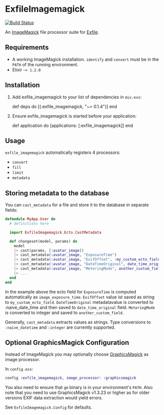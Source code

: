 # ExfileImagemagick

[![Build Status](https://travis-ci.org/keichan34/exfile-imagemagick.svg?branch=master)](https://travis-ci.org/keichan34/exfile-imagemagick)

An [ImageMagick](http://www.imagemagick.org) file processor suite for [Exfile](https://github.com/keichan34/exfile).

## Requirements

* A working ImageMagick installation. `identify` and `convert` must be in the
  `PATH` of the running environment.
* Elixir `~> 1.2.0`

## Installation

  1. Add exfile_imagemagick to your list of dependencies in `mix.exs`:

        def deps do
          [{:exfile_imagemagick, "~> 0.1.4"}]
        end

  2. Ensure exfile_imagemagick is started before your application:

        def application do
          [applications: [:exfile_imagemagick]]
        end

## Usage

`exfile_imagemagick` automatically registers 4 processors:

* `convert`
* `fill`
* `limit`
* `metadata`

## Storing metadata to the database

You can `cast_metadata` for a file and store it to the database in separate fields:

``` elixir
defmodule MyApp.User do
  # definitions here

  import ExfileImagemagick.Ecto.CastMetadata

  def changeset(model, params) do
    model
    |> cast(params, [:avatar_image])
    |> cast_metadata(:avatar_image, "ExposureTime")
    |> cast_metadata(:avatar_image, "ExifOffset", :my_custom_ecto_field)
    |> cast_metadata(:avatar_image, "DateTimeOriginal", date_time_original: :naive_datetime)
    |> cast_metadata(:avatar_image, "MeteringMode", another_custom_field: :integer)
    |> ...
  end
end
```

In the example above the ecto field for `ExposureTime` is computed automatically as `image_exposure_time`.
`ExifOffset` value ist saved as string to `my_custom_ecto_field`.
`DateTimeOriginal` metadatavalue is converted to :naive_date_time and then saved  to `date_time_original` field. `MeteringMode` is converted to integer and saved to `another_custom_field`.

Generally, `cast_metadata` extracts values as strings. Type conversions to `:naive_datetime` and `:integer` are currently supported.

## Optional GraphicsMagick Configuration

Instead of ImageMagick you may optionally choose [GraphicsMagick](www.graphicsmagick.org) as image processor.

In `config.exs`:

```elixir
config :exfile_imagemagick, image_processor: :graphicsmagick
```

You also need to ensure that `gm` binary is in your environment's `PATH`.
Also note that you need to use GraphicsMagick v1.3.23 or higher as for older versions
EXIF data extraction would yield errors.

See `ExfileImagemagick.Config` for defaults.

